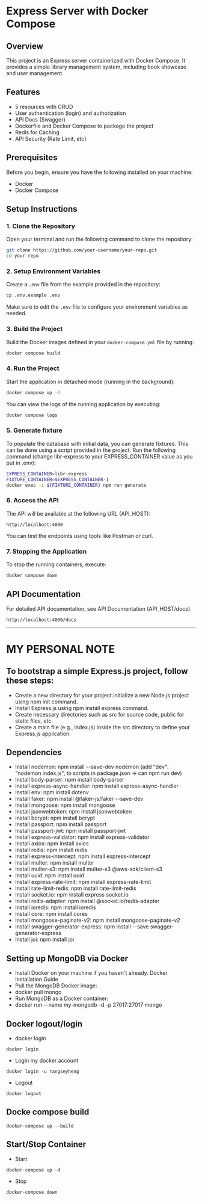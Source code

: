 # Express Server with Docker Compose

## Overview

This project is an Express server containerized with Docker Compose. It provides a simple library management system, including book showcase and user management.

## Features

- 5 resources with CRUD
- User authentication (login) and authorization
- API Docs (Swagger)
- Dockerfile and Docker Compose to package the project
- Redis for Caching
- API Security (Rate Limit, etc)

## Prerequisites

Before you begin, ensure you have the following installed on your machine:

- Docker
- Docker Compose

## Setup Instructions

### 1. Clone the Repository

Open your terminal and run the following command to clone the repository:

```sh
git clone https://github.com/your-username/your-repo.git
cd your-repo
```

### 2. Setup Environment Variables

Create a `.env` file from the example provided in the repository:

```sh
cp .env.example .env
```

Make sure to edit the `.env` file to configure your environment variables as needed.

### 3. Build the Project

Build the Docker images defined in your `docker-compose.yml` file by running:

```sh
docker compose build
```

### 4. Run the Project

Start the application in detached mode (running in the background):

```sh
docker compose up -d
```

You can view the logs of the running application by executing:

```sh
docker compose logs
```

### 5. Generate fixture

To populate the database with initial data, you can generate fixtures. This can be done using a script provided in the project. Run the following command (change libr-express to your EXPRESS_CONTAINER value as you put in .env):

```sh
EXPRESS_CONTAINER=libr-express
FIXTURE_CONTAINER=$EXPRESS_CONTAINER-1
docker exec -i ${FIXTURE_CONTAINER} npm run generate
```

### 6. Access the API

The API will be available at the following URL (API_HOST):

```
http://localhost:4000
```

You can test the endpoints using tools like Postman or curl.

### 7. Stopping the Application

To stop the running containers, execute:

```sh
docker compose down
```

## API Documentation

For detailed API documentation, see API Documentation (API_HOST/docs).

```
http://localhost:4000/docs
```

---

# MY PERSONAL NOTE

## To bootstrap a simple Express.js project, follow these steps:

- Create a new directory for your project.Initialize a new Node.js project using npm init command.
- Install Express.js using npm install express command.
- Create necessary directories such as src for source code, public for static files, etc.
- Create a main file (e.g., index.js) inside the src directory to define your Express.js application.

## Dependencies

- Install nodemon: npm install --save-dev nodemon (add "dev": "nodemon index.js", to scripts in package.json => can npm run dev)
- Install body-parser: npm install body-parser
- Install express-async-handler: npm install express-async-handler
- Install env: npm install dotenv
- Install faker: npm install @faker-js/faker --save-dev
- Install mongoose: npm install mongoose
- Install jsonwebtoken: npm install jsonwebtoken
- Install bcrypt: npm install bcrypt
- Install passport: npm install passport
- Install passport-jwt: npm install passport-jwt
- Install express-validator: npm install express-validator
- Install axios: npm install axios
- Install redis: npm install redis
- Install express-intercept: npm install express-intercept
- Install multer: npm install multer
- Install multer-s3: npm install multer-s3 @aws-sdk/client-s3
- Install uuid: npm install uuid
- Install express-rate-limit: npm install express-rate-limit
- Install rate-limit-redis: npm install rate-limit-redis
- Install socket.io: npm install express socket.io
- Install redis-adapter: npm install @socket.io/redis-adapter
- Install ioredis: npm install ioredis
- Install core: npm install cores
- Install mongoose-paginate-v2: npm install mongoose-paginate-v2
- Install swagger-generator-express: npm install --save swagger-generator-express
- Install joi: npm install joi

## Setting up MongoDB via Docker

- Install Docker on your machine if you haven't already. Docker Installation Guide
- Pull the MongoDB Docker image:
- docker pull mongo
- Run MongoDB as a Docker container:
- docker run --name my-mongodb -d -p 27017:27017 mongo

## Docker logout/login

- docker login

```
docker login
```

- Login my docker account

```
docker login -u rangseyheng
```

- Logout

```
docker logout
```

## Docke compose build

```
docker-compose up --build
```

## Start/Stop Container

- Start

```
docker-compose up -d
```

- Stop

```
docker-compose down
```
